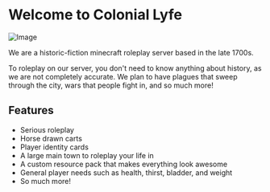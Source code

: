# Welcome to Colonial Lyfe
![Image](http://i.imgur.com/O7nmvTJ.png)

We are a historic-fiction minecraft roleplay server based in the late 1700s.

To roleplay on our server, you don't need to know anything about history, as we are not completely accurate. We plan to have plagues that sweep through the city, wars that people fight in, and so much more!

## Features
- Serious roleplay
- Horse drawn carts
- Player identity cards
- A large main town to roleplay your life in
- A custom resource pack that makes everything look awesome
- General player needs such as health, thirst, bladder, and weight
- So much more!
